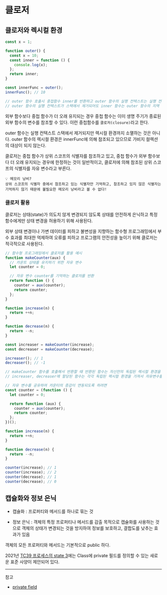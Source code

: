 # 클로저

## 클로저와 렉시컬 환경

```javascript
const x = 1;

function outer() {
  const x = 10;
  const inner = function () {
    console.log(x);
  };
  return inner;
}

const innerFunc = outer();
innerFunc(); // 10

// outer 함수 호출시 중첩함수 inner를 반환하고 outer 함수의 실행 컨텍스트는 실행 컨텍스트 스택에서 제거됨
// outer 함수의 실행 컨텍스트가 스택에서 제거되어도 inner 함수는 outer 함수의 지역 변수를 참조하고 있음
```

외부 함수보다 중첩 함수가 더 오래 유지되는 경우 중첩 함수는 이미 생명 주기가 종료된 외부 함수의 변수를 참조할 수 있다. 이런 중첩함수를 `클로저(closure)`라고 한다.

outer 함수는 실행 컨텍스트 스택에서 제거되지만 렉시컬 환경까지 소멸하는 것은 아니다. outer 함수의 렉시컬 환경은 innerFunc에 의해 참조되고 있으므로 가비지 컬렉션의 대상이 되지 않는다.

클로저는 중첩 함수가 상위 스코프의 식별자를 참조하고 있고, 중첩 함수가 외부 함수보다 더 오래 유지되는 경우에 한정하는 것이 일반적이고, 클로저에 의해 참조된 상위 스코프의 식별자를 자유 변수라고 부른다.

```plaintext
💡 메모리 낭비?
상위 스코프의 식별자 중에서 참조하고 있는 식별자만 기억하고, 참조하고 있지 않은 식별자는 기억하지 않기 때문에 불필요한 메모리 낭비라고 볼 수 없다!
```

### 클로저 활용

클로저는 상태(state)가 의도치 않게 변경되지 않도록 상태를 안전하게 은닉하고 특정 함수에게만 상태 변경을 허용하기 위해 사용된다.

외부 상태 변경이나 가변 데이터를 피하고 불변성을 지향하는 함수형 프로그래밍에서 부수 효과를 최대한 억제하여 오류를 피하고 프로그램의 안전성을 높이기 위해 클로저는 적극적으로 사용된다.

```javascript
// 함수형 프로그래밍에서 클로저를 활용 예시
function makeCounter(aux) {
  // 카운트 상태를 유지하기 위한 자유 변수
  let counter = 0;

  // 자유 변수 counter를 기억하는 클로저를 반환
  return function () {
    counter = aux(counter);
    return counter;
  };
}

function increase(n) {
  return ++n;
}

function decrease(n) {
  return --n;
}

const increaser = makeCounter(increase);
const decreaser = makeCounter(decrease);

increaser(); // 1
decreaser(); // -1

// makeCounter 함수를 호출해서 반환할 때 반환된 함수는 자신만의 독립된 렉시컬 환경을 가진다
// increaser, decreaser에 할당된 함수는 각각 독립된 렉시컬 환경을 가져서 자유변수를 공유하지 않아 카운터의 증감이 연동되지 않음
```

```javascript
// 자유 변수를 공유하여 카운터의 증감이 연동되도록 하려면
const counter = (function () {
  let counter = 0;

  return function (aux) {
    counter = aux(counter);
    return counter;
  };
})();

function increase(n) {
  return ++n;
}

function decrease(n) {
  return --n;
}

counter(increase); // 1
counter(increase); // 2
counter(decrease); // 1
counter(decrease); // 0
```

## 캡슐화와 정보 은닉

- 캡슐화 : 프로퍼티와 메서드를 하나로 묶는 것

- 정보 은닉 : 객체의 특정 프로퍼티나 메서드를 감출 목적으로 캡슐화를 사용하는 것으로 객체의 상태가 변경되는 것을 방지하여 정보를 보호하고, 결합도를 낮추는 효과가 있음

객체의 모든 프로퍼티와 메서드는 기본적으로 public 하다.

2021년 [TC39 프로세스의 state 3](https://github.com/tc39/proposal-class-fields#private-fields)에는 Class에 private 필드를 정의할 수 있는 새로운 표준 사양이 제안되어 있다.

---

참고

- [private field](https://github.com/tc39/proposal-class-fields#private-fields)
